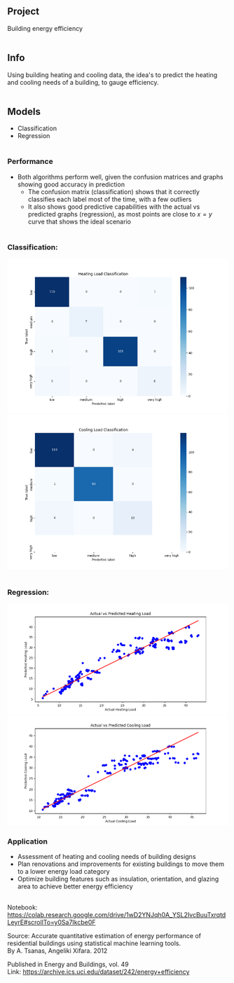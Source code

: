 ## Project
Building energy efficiency<br><br>

## Info
Using building heating and cooling data, the idea's to predict the heating and cooling needs of a building, to gauge efficiency.<br><br>

## Models
* Classification
* Regression<br><br>

### Performance
* Both algorithms perform well, given the confusion matrices and graphs showing good accuracy in prediction
    * The confusion matrix (classification) shows that it correctly classifies each label most of the time, with a few outliers
    * It also shows good predictive capabilities with the actual vs predicted graphs (regression), as most points are close to $x=y$ curve that shows the ideal scenario
<br><br>

### Classification:
<img src="reports/figures/heat_load_confusion_matrix.png" alt="heat load confusion matrix" width="600"/><br>
<img src="reports/figures/cooling_load_confusion_matrix.png" alt="cooling load confusion matrix" width="600"/><br><br>

### Regression:
<img src="reports/figures/heating_load_prediction.png" alt="heating load prediction" width="600"/><br>
<img src="reports/figures/cooling_load_prediction.png" alt="cooling load prediction" width="600"/>

### Application
* Assessment of heating and cooling needs of building designs
* Plan renovations and improvements for existing buildings to move them to a lower energy load category
* Optimize building features such as insulation, orientation, and glazing area to achieve better energy efficiency<br><br>

Notebook: https://colab.research.google.com/drive/1wD2YNJqh0A_YSL2IvcBuuTxrqtdLeyrE#scrollTo=y0Sa7Ikcbe0F<br>

Source: Accurate quantitative estimation of energy performance of residential buildings using statistical machine learning tools.<br>
By A. Tsanas, Angeliki Xifara. 2012

Published in Energy and Buildings, vol. 49<br>
Link: https://archive.ics.uci.edu/dataset/242/energy+efficiency